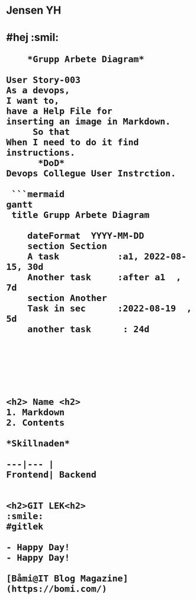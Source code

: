 <h1>Jensen YH <h1>
#hej :smil:

  

        *Grupp Arbete Diagram*

	User Story-003
	As a devops,
	I want to,
	have a Help File for
	inserting an image in Markdown.
	     So that
	When I need to do it find instructions.
	      *DoD*
	Devops Collegue User Instrction. 
	
	 ```mermaid
	gantt
	 title Grupp Arbete Diagram

        dateFormat  YYYY-MM-DD
        section Section
        A task           :a1, 2022-08-15, 30d
        Another task     :after a1  , 7d
        section Another
        Task in sec      :2022-08-19  , 5d
        another task      : 24d
  ```





<h2> Name <h2>
1. Markdown
2. Contents

*Skillnaden*

---|--- |
Frontend| Backend


<h2>GIT LEK<h2>
:smile:
#gitlek

- Happy Day!
- Happy Day!

[Båmi@IT Blog Magazine] (https://bomi.com/)
